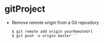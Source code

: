 # gitProject
* Remove remote origin from a Git repository
    ```$ git remote remove origin
    $ git remote add origin yourRemoteUrl
    $ git push -u origin master```
